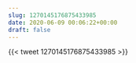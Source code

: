 ```yaml
---
slug: 1270145176875433985
date: 2020-06-09 00:06:22+00:00
draft: false
---
```


{{< tweet 1270145176875433985 >}}
